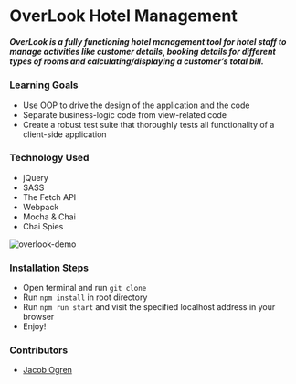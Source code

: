 # OverLook Hotel Management

##### OverLook is a fully functioning hotel management tool for hotel staff to manage activities like customer details, booking details for different types of rooms and calculating/displaying a customer’s total bill.

### Learning Goals

- Use OOP to drive the design of the application and the code
- Separate business-logic code from view-related code
- Create a robust test suite that thoroughly tests all functionality of a client-side application

### Technology Used

- jQuery
- SASS
- The Fetch API
- Webpack
- Mocha & Chai
- Chai Spies

![overlook-demo](src/images/overlook-demo.gif)

### Installation Steps

- Open terminal and run `git clone`
- Run `npm install` in root directory
- Run `npm run start` and visit the specified localhost address in your browser
- Enjoy!

### Contributors

- [Jacob Ogren](https://github.com/jogren)
